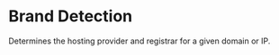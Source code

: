 Brand Detection
===============

Determines the hosting provider and registrar for a given domain or IP.
